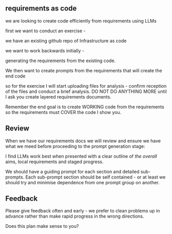 ## requirements as code

we are looking to create code efficiently from requirements using LLMs

first we want to conduct an exercise - 

we have an existing github repo of Infrastructure as code 

we want to work backwards initially - 

generating the requirements from the existing code.

We then want to create prompts from the requirements that will create the end code

so for the exercise I will start uploading files for analysis - confirm reception of the
files and conduct a brief analysis. 
DO NOT DO ANYTHING MORE until I ask you create layered requirements documents.

Remember the end goal is to create WORKING code from the requirements so the requirements must COVER the code I show you.

## Review

When we have our requirements docs we will review and ensure we have what we meed before proceeding to the prompt generation stage:

I find LLMs work best when presented with a clear outline of *the overall* aims, local requirements and staged progress.

We should have a guiding prompt for each section and detailed sub-prompts. 
Each sub-prompt section should be self contained - or at least we should try and minimise dependence from one prompt group 
on another.

## Feedback

Please give feedback often and early - we prefer to clean problems up in advance rather than make
rapid progress in the wrong directions.

Does this plan make sense to you?